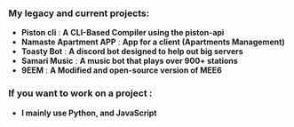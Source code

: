 
### My legacy and current projects:
* **Piston cli** : **A CLI-Based Compiler using the piston-api**
* **Namaste Apartment APP** : **App for a client (Apartments Management)**
* **Toasty Bot** : **A discord bot designed to help out big servers**
* **Samari Music** : **A music bot that plays over 900+ stations**
* **9EEM** : **A Modified and open-source version of MEE6**

### If you want to work on a project :
* **I mainly use Python, and JavaScript**






